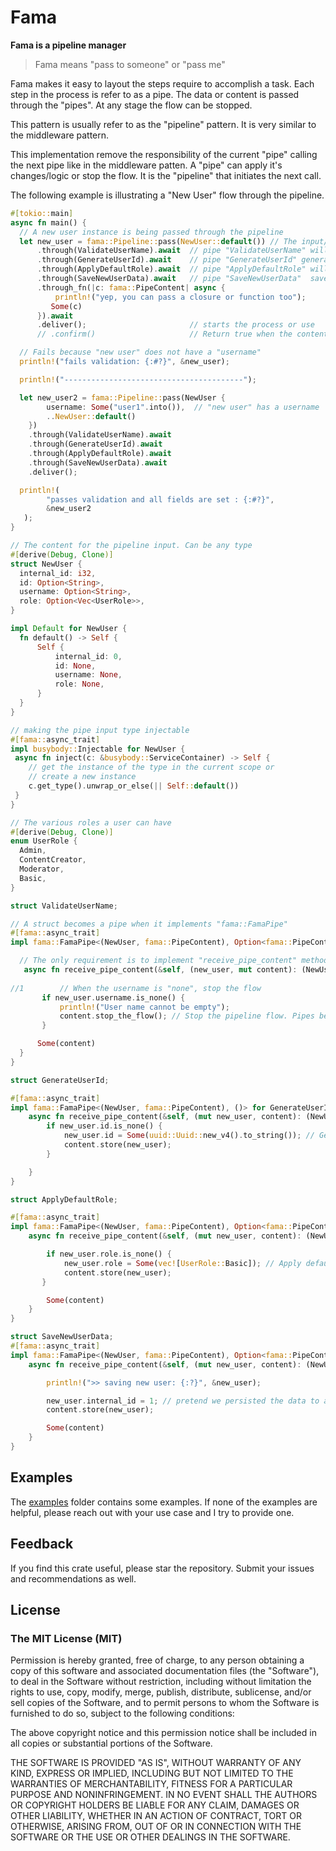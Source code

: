 # Fama

**Fama is a pipeline manager**

> Fama means "pass to someone" or "pass me"

 Fama makes it easy to layout the steps
 require to accomplish a task.
 Each step in the process is refer to as a pipe. The data or content is passed through
 the "pipes". At any stage the flow can be stopped.

 This pattern is usually refer to as the "pipeline" pattern. It is very similar to the
 middleware pattern.

 This implementation remove the responsibility of the current "pipe" calling the next pipe like
 in the middleware patten. A "pipe" can apply it's changes/logic or stop the flow. It is the "pipeline"
 that initiates the next call.

 The following example is illustrating a "New User" flow through the pipeline.

 ```rust
 #[tokio::main]
 async fn main() {
   // A new user instance is being passed through the pipeline
   let new_user = fama::Pipeline::pass(NewUser::default()) // The input/content
       .through(ValidateUserName).await  // pipe "ValidateUserName" will stop the flow if the user does not have a "username"
       .through(GenerateUserId).await    // pipe "GenerateUserId" generates and set the user ID.  
       .through(ApplyDefaultRole).await  // pipe "ApplyDefaultRole" will give the user the "Basic" role if the list of roles is empty
       .through(SaveNewUserData).await   // pipe "SaveNewUserData"  saves the data to the database. At this stage, we know all is well
       .through_fn(|c: fama::PipeContent| async {
           println!("yep, you can pass a closure or function too");
          Some(c)
       }).await
       .deliver();                       // starts the process or use
       // .confirm()                     // Return true when the content passes throug all the pipes

   // Fails because "new user" does not have a "username"
   println!("fails validation: {:#?}", &new_user);

   println!("----------------------------------------");

   let new_user2 = fama::Pipeline::pass(NewUser {
         username: Some("user1".into()),  // "new user" has a username
         ..NewUser::default()
     })
     .through(ValidateUserName).await
     .through(GenerateUserId).await
     .through(ApplyDefaultRole).await
     .through(SaveNewUserData).await
     .deliver();

   println!(
         "passes validation and all fields are set : {:#?}",
         &new_user2
    );
 }

 // The content for the pipeline input. Can be any type
 #[derive(Debug, Clone)]
 struct NewUser {
   internal_id: i32,
   id: Option<String>,
   username: Option<String>,
   role: Option<Vec<UserRole>>,
 }

 impl Default for NewUser {
   fn default() -> Self {
       Self {
           internal_id: 0,
           id: None,
           username: None,
           role: None,
       }
   }
 }

 // making the pipe input type injectable
 #[fama::async_trait]
 impl busybody::Injectable for NewUser {
  async fn inject(c: &busybody::ServiceContainer) -> Self {
     // get the instance of the type in the current scope or
     // create a new instance
     c.get_type().unwrap_or_else(|| Self::default())
  }
 }

 // The various roles a user can have
 #[derive(Debug, Clone)]
 enum UserRole {
   Admin,
   ContentCreator,
   Moderator,
   Basic,
 }

 struct ValidateUserName;

 // A struct becomes a pipe when it implements "fama::FamaPipe"
 #[fama::async_trait]
 impl fama::FamaPipe<(NewUser, fama::PipeContent), Option<fama::PipeContent>> for ValidateUserName {

   // The only requirement is to implement "receive_pipe_content" method
    async fn receive_pipe_content(&self, (new_user, mut content): (NewUser, fama::PipeContent)) -> Option<fama::PipeContent> {
  
//1        // When the username is "none", stop the flow
        if new_user.username.is_none() {
            println!("User name cannot be empty");
            content.stop_the_flow(); // Stop the pipeline flow. Pipes below this pipe will not get call
        }

       Some(content)
   }
 }

 struct GenerateUserId;

 #[fama::async_trait]
 impl fama::FamaPipe<(NewUser, fama::PipeContent), ()> for GenerateUserId {
     async fn receive_pipe_content(&self, (mut new_user, content): (NewUser,fama::PipeContent)) {
         if new_user.id.is_none() {
             new_user.id = Some(uuid::Uuid::new_v4().to_string()); // Generate and set the ID
             content.store(new_user);
         }

     }
 }

 struct ApplyDefaultRole;

 #[fama::async_trait]
 impl fama::FamaPipe<(NewUser, fama::PipeContent), Option<fama::PipeContent>> for ApplyDefaultRole {
     async fn receive_pipe_content(&self, (mut new_user, content): (NewUser,fama::PipeContent)) -> Option<fama::PipeContent> {

         if new_user.role.is_none() {
             new_user.role = Some(vec![UserRole::Basic]); // Apply default role
             content.store(new_user);
        }

         Some(content)
     }
 }

 struct SaveNewUserData;
 #[fama::async_trait]
 impl fama::FamaPipe<(NewUser, fama::PipeContent), Option<fama::PipeContent>> for SaveNewUserData {
     async fn receive_pipe_content(&self, (mut new_user, content): (NewUser,fama::PipeContent)) -> Option<fama::PipeContent> {

         println!(">> saving new user: {:?}", &new_user);

         new_user.internal_id = 1; // pretend we persisted the data to a database
         content.store(new_user);

         Some(content)
     }
 }
 ```
## Examples
The [examples](https://github.com/shiftrightonce/fama/tree/main/examples) folder contains some examples. If none of the examples are helpful,
please reach out with your use case and I  try to provide one.


## Feedback
If you find this crate useful, please star the repository. Submit your issues and recommendations as well.


## License

### The MIT License (MIT)

Permission is hereby granted, free of charge, to any person obtaining a copy of this software and associated documentation files (the "Software"), to deal in the Software without restriction, including without limitation the rights to use, copy, modify, merge, publish, distribute, sublicense, and/or sell copies of the Software, and to permit persons to whom the Software is furnished to do so, subject to the following conditions:

The above copyright notice and this permission notice shall be included in all copies or substantial portions of the Software.

THE SOFTWARE IS PROVIDED "AS IS", WITHOUT WARRANTY OF ANY KIND, EXPRESS OR IMPLIED, INCLUDING BUT NOT LIMITED TO THE WARRANTIES OF MERCHANTABILITY, FITNESS FOR A PARTICULAR PURPOSE AND NONINFRINGEMENT. IN NO EVENT SHALL THE AUTHORS OR COPYRIGHT HOLDERS BE LIABLE FOR ANY CLAIM, DAMAGES OR OTHER LIABILITY, WHETHER IN AN ACTION OF CONTRACT, TORT OR OTHERWISE, ARISING FROM, OUT OF OR IN CONNECTION WITH THE SOFTWARE OR THE USE OR OTHER DEALINGS IN THE SOFTWARE.